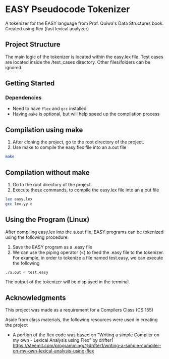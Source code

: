 # EASY Pseudocode Tokenizer

A tokenizer for the EASY language from Prof. Quiwa's Data Structures book. Created using flex (fast lexical analyzer)

## Project Structure
The main logic of the tokenizer is located within the easy.lex file. Test cases are located inside the /test_cases directory. Other files/folders can be ignored.

## Getting Started

### Dependencies

* Need to have ```flex``` and ```gcc``` installed.
* Having ```make``` is optional, but will help speed up the compilation process


## Compilation using make
1. After cloning the project, go to the root directory of the project.
2. Use make to compile the easy.flex file into an a.out file

```sh
make
```

## Compilation without make
1. Go to the root directory of the project.
2. Execute these commands, to compile the easy.lex file into an a.out file
```sh
lex easy.lex
gcc lex.yy.c
```

## Using the Program (Linux)
After compiling easy.lex into the a.out file, EASY programs can be tokenized using the following procedure:

1. Save the EASY program as a .easy file
2. We can use the piping operator (<) to feed the .easy file to the tokenizer. For example, in order to tokenize a file named test.easy, we can execute the following

```sh
./a.out < test.easy
```

The output of the tokenizer will be displayed in the terminal.

## Acknowledgments

This project was made as a requirement for a Compilers Class (CS 155)

Aside from class materials, the following resources were used in creating the project

* A portion of the flex code was based on "Writing a simple Compiler on my own - Lexical Analysis using Flex" by drifter1
https://steemit.com/programming/@drifter1/writing-a-simple-compiler-on-my-own-lexical-analysis-using-flex